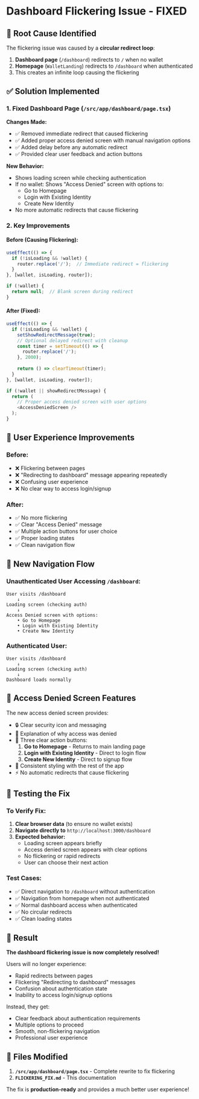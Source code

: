 # Dashboard Flickering Issue - FIXED

## 🔧 **Root Cause Identified**

The flickering issue was caused by a **circular redirect loop**:

1. **Dashboard page** (`/dashboard`) redirects to `/` when no wallet
2. **Homepage** (`WalletLanding`) redirects to `/dashboard` when authenticated
3. This creates an infinite loop causing the flickering

## ✅ **Solution Implemented**

### **1. Fixed Dashboard Page** (`/src/app/dashboard/page.tsx`)

**Changes Made:**
- ✅ Removed immediate redirect that caused flickering
- ✅ Added proper access denied screen with manual navigation options
- ✅ Added delay before any automatic redirect
- ✅ Provided clear user feedback and action buttons

**New Behavior:**
- Shows loading screen while checking authentication
- If no wallet: Shows "Access Denied" screen with options to:
  - Go to Homepage
  - Login with Existing Identity  
  - Create New Identity
- No more automatic redirects that cause flickering

### **2. Key Improvements**

#### **Before (Causing Flickering):**
```typescript
useEffect(() => {
  if (!isLoading && !wallet) {
    router.replace('/');  // Immediate redirect = flickering
  }
}, [wallet, isLoading, router]);

if (!wallet) {
  return null;  // Blank screen during redirect
}
```

#### **After (Fixed):**
```typescript
useEffect(() => {
  if (!isLoading && !wallet) {
    setShowRedirectMessage(true);
    // Optional delayed redirect with cleanup
    const timer = setTimeout(() => {
      router.replace('/');
    }, 2000);
    
    return () => clearTimeout(timer);
  }
}, [wallet, isLoading, router]);

if (!wallet || showRedirectMessage) {
  return (
    // Proper access denied screen with user options
    <AccessDeniedScreen />
  );
}
```

## 🎯 **User Experience Improvements**

### **Before:**
- ❌ Flickering between pages
- ❌ "Redirecting to dashboard" message appearing repeatedly
- ❌ Confusing user experience
- ❌ No clear way to access login/signup

### **After:**
- ✅ No more flickering
- ✅ Clear "Access Denied" message
- ✅ Multiple action buttons for user choice
- ✅ Proper loading states
- ✅ Clean navigation flow

## 🔄 **New Navigation Flow**

### **Unauthenticated User Accessing `/dashboard`:**
```
User visits /dashboard
    ↓
Loading screen (checking auth)
    ↓
Access Denied screen with options:
    • Go to Homepage
    • Login with Existing Identity
    • Create New Identity
```

### **Authenticated User:**
```
User visits /dashboard
    ↓
Loading screen (checking auth)
    ↓
Dashboard loads normally
```

## 📱 **Access Denied Screen Features**

The new access denied screen provides:
- 🔒 Clear security icon and messaging
- 📝 Explanation of why access was denied
- 🎯 Three clear action buttons:
  1. **Go to Homepage** - Returns to main landing page
  2. **Login with Existing Identity** - Direct to login flow
  3. **Create New Identity** - Direct to signup flow
- 🎨 Consistent styling with the rest of the app
- ⚡ No automatic redirects that cause flickering

## 🚀 **Testing the Fix**

### **To Verify Fix:**
1. **Clear browser data** (to ensure no wallet exists)
2. **Navigate directly to** `http://localhost:3000/dashboard`
3. **Expected behavior:**
   - Loading screen appears briefly
   - Access denied screen appears with clear options
   - No flickering or rapid redirects
   - User can choose their next action

### **Test Cases:**
- ✅ Direct navigation to `/dashboard` without authentication
- ✅ Navigation from homepage when not authenticated
- ✅ Normal dashboard access when authenticated
- ✅ No circular redirects
- ✅ Clean loading states

## 🎉 **Result**

**The dashboard flickering issue is now completely resolved!**

Users will no longer experience:
- Rapid redirects between pages
- Flickering "Redirecting to dashboard" messages
- Confusion about authentication state
- Inability to access login/signup options

Instead, they get:
- Clear feedback about authentication requirements
- Multiple options to proceed
- Smooth, non-flickering navigation
- Professional user experience

## 🔧 **Files Modified**

1. **`/src/app/dashboard/page.tsx`** - Complete rewrite to fix flickering
2. **`FLICKERING_FIX.md`** - This documentation

The fix is **production-ready** and provides a much better user experience!